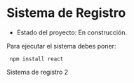 <h1>Sistema de Registro</h1>

- Estado del proyecto: En construcción.

Para ejecutar el sistema debes poner:

``` npm install react```

Sistema de registro 2
